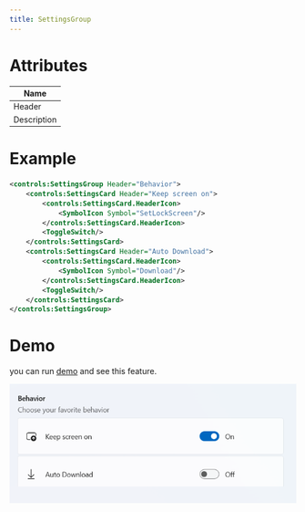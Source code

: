 ```yaml
---
title: SettingsGroup
---
```


# Attributes

| Name |
|-|
|Header|
|Description|

# Example

```xml
<controls:SettingsGroup Header="Behavior">
    <controls:SettingsCard Header="Keep screen on">
        <controls:SettingsCard.HeaderIcon>
            <SymbolIcon Symbol="SetLockScreen"/>
        </controls:SettingsCard.HeaderIcon>
        <ToggleSwitch/>
    </controls:SettingsCard>
    <controls:SettingsCard Header="Auto Download">
        <controls:SettingsCard.HeaderIcon>
            <SymbolIcon Symbol="Download"/>
        </controls:SettingsCard.HeaderIcon>
        <ToggleSwitch/>
    </controls:SettingsCard>
</controls:SettingsGroup>
```

# Demo
you can run [demo](https://github.com/WinUICommunity/SettingsUI) and see this feature.

![SettingsUI](https://raw.githubusercontent.com/ghost1372/Resources/main/SettingsUI/Samples/SettingsGroup.png)
